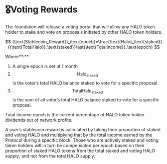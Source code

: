 # 🎖Voting Rewards

The foundation will release a voting portal that will allow any HALO token holder to stake and vote on proposals initiated by other HALO token holders. 

$$
{\text{Stablecoin_Reward}}_\text{epoch}=\frac{\text{Halo}_\text{staked}}{{\text{TotalHalo}}_\text{staked}}\ast{\text{TotalIncome}}_\text{epoch}
$$

Where**:**

1. A single epoch is set at 1 month
2. $$\text{Halo}_\text{staked}$$ is the voter’s total HALO balance staked to vote for a specific proposal.
3. $$\text{TotalHalo}_\text{staked}$$is the sum of all voter’s total HALO balance staked to vote for a specific proposal.

Total Income epoch is the current percentage of HALO token holder dividends out of network profits.

A user’s stablecoin reward is calculated by taking their proportion of staked and voting HALO and multiplying that by the total income earned by the Protocol during a specific block. Those who are actively staked and voting token holders will in turn be compensated per epoch based on their proportion of staked HALO tokens from the total staked and voting HALO supply; and not from the total HALO supply.

